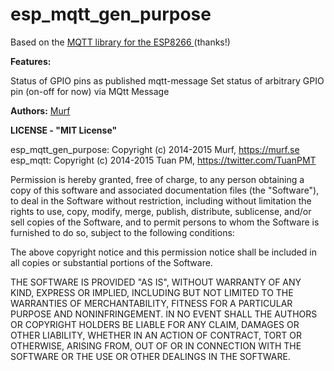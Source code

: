 **esp_mqtt_gen_purpose**
==========
Based on the [MQTT library for the ESP8266 ](https://github.com/tuanpmt/esp_mqtt) (thanks!)

**Features:**

Status of GPIO pins as published mqtt-message
Set status of arbitrary GPIO pin (on-off for now) via MQtt Message


**Authors:**
[Murf](https://murf.se)


**LICENSE - "MIT License"**

esp_mqtt_gen_purpose: Copyright (c) 2014-2015 Murf, https://murf.se
esp_mqtt: Copyright (c) 2014-2015 Tuan PM, https://twitter.com/TuanPMT

Permission is hereby granted, free of charge, to any person obtaining a copy of this software and associated documentation files (the "Software"), to deal in the Software without restriction, including without limitation the rights to use, copy, modify, merge, publish, distribute, sublicense, and/or sell copies of the Software, and to permit persons to whom the Software is furnished to do so, subject to the following conditions:

The above copyright notice and this permission notice shall be included in all copies or substantial portions of the Software.

THE SOFTWARE IS PROVIDED "AS IS", WITHOUT WARRANTY OF ANY KIND, EXPRESS OR IMPLIED, INCLUDING BUT NOT LIMITED TO THE WARRANTIES OF MERCHANTABILITY, FITNESS FOR A PARTICULAR PURPOSE AND NONINFRINGEMENT. IN NO EVENT SHALL THE AUTHORS OR COPYRIGHT HOLDERS BE LIABLE FOR ANY CLAIM, DAMAGES OR OTHER LIABILITY, WHETHER IN AN ACTION OF CONTRACT, TORT OR OTHERWISE, ARISING FROM, OUT OF OR IN CONNECTION WITH THE SOFTWARE OR THE USE OR OTHER DEALINGS IN THE SOFTWARE.
